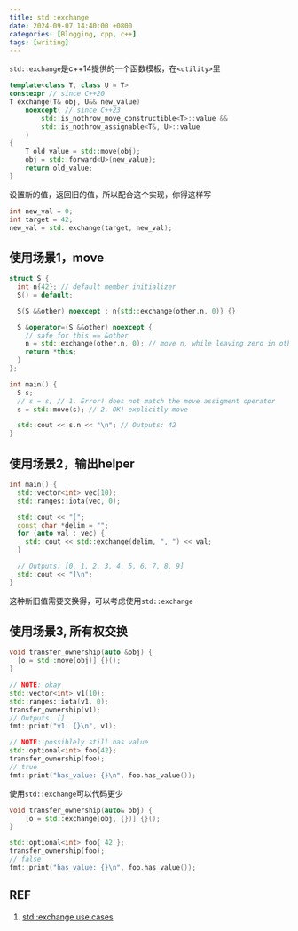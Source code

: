 ```yaml
---
title: std::exchange
date: 2024-09-07 14:40:00 +0800
categories: [Blogging, cpp, c++]
tags: [writing]
---
```


`std::exchange`是c++14提供的一个函数模板，在`<utility>`里

```cpp
template<class T, class U = T>
constexpr // since C++20
T exchange(T& obj, U&& new_value)
    noexcept( // since C++23
        std::is_nothrow_move_constructible<T>::value &&
        std::is_nothrow_assignable<T&, U>::value
    )
{
    T old_value = std::move(obj);
    obj = std::forward<U>(new_value);
    return old_value;
}
```

设置新的值，返回旧的值，所以配合这个实现，你得这样写

```cpp
int new_val = 0;
int target = 42;
new_val = std::exchange(target, new_val);
```

## 使用场景1，move

```cpp
struct S {
  int n{42}; // default member initializer
  S() = default;

  S(S &&other) noexcept : n{std::exchange(other.n, 0)} {}

  S &operator=(S &&other) noexcept {
    // safe for this == &other
    n = std::exchange(other.n, 0); // move n, while leaving zero in other.n
    return *this;
  }
};

int main() {
  S s;
  // s = s; // 1. Error! does not match the move assigment operator
  s = std::move(s); // 2. OK! explicitly move

  std::cout << s.n << "\n"; // Outputs: 42
}
```

## 使用场景2，输出helper

```cpp
int main() {
  std::vector<int> vec(10);
  std::ranges::iota(vec, 0);

  std::cout << "[";
  const char *delim = "";
  for (auto val : vec) {
    std::cout << std::exchange(delim, ", ") << val;
  }

  // Outputs: [0, 1, 2, 3, 4, 5, 6, 7, 8, 9]
  std::cout << "]\n";
}
```

这种新旧值需要交换得，可以考虑使用`std::exchange`

## 使用场景3, 所有权交换

```cpp
void transfer_ownership(auto &obj) {
  [o = std::move(obj)] {}();
}

// NOTE: okay
std::vector<int> v1(10);
std::ranges::iota(v1, 0);
transfer_ownership(v1);
// Outputs: []
fmt::print("v1: {}\n", v1);

// NOTE: possiblely still has value
std::optional<int> foo{42};
transfer_ownership(foo);
// true
fmt::print("has_value: {}\n", foo.has_value());
```

使用`std::exchange`可以代码更少

```cpp
void transfer_ownership(auto& obj) {
    [o = std::exchange(obj, {})] {}();
}

std::optional<int> foo{ 42 };
transfer_ownership(foo);
// false
fmt::print("has_value: {}\n", foo.has_value());
```

## REF

1. [std::exchange use cases](https://www.cppmore.com/2023/07/25/stdexchange-use-cases/)

